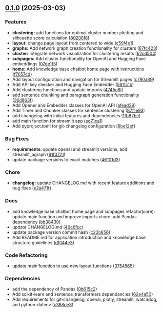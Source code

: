 <!-- insertion marker -->
<a name="0.1.0"></a>

## [0.1.0](https://github.com/DaoChaShao/py-st-knowledge-base/compare/80a9aff242459778774bdc9f2d10d85f51b99aee...0.1.0) (2025-03-03)

### Features

- **clustering:** add functions for optimal cluster number plotting and silhouette score calculation ([80200f8](https://github.com/DaoChaShao/py-st-knowledge-base/commit/80200f8e5cca0e0d5d4ccfd2c743ce87d060767f))
- **layout:** change page layout from centered to wide ([c59f4e1](https://github.com/DaoChaShao/py-st-knowledge-base/commit/c59f4e1a4184601502035d5f3236d1edb205fd30))
- **graphs:** Add network graph creation functionality for clusters ([87fc423](https://github.com/DaoChaShao/py-st-knowledge-base/commit/87fc4234a2773f2c9310fb80665330ee7877f4a2))
- **cluster:** Integrate network visualization for clustering results ([62cd504](https://github.com/DaoChaShao/py-st-knowledge-base/commit/62cd5048186cf403bc1471634b0f2a34c575beca))
- **subpages:** Add cluster functionality for OpenAI and Hugging Face embeddings ([07de1f5](https://github.com/DaoChaShao/py-st-knowledge-base/commit/07de1f556b14a5d889ca2e0be0b0d7bae12fe28a))
- **home:** Add knowledge base chatbot home page with instructions ([f7057cd](https://github.com/DaoChaShao/py-st-knowledge-base/commit/f7057cdcb443df2af202ec362515756d49401e03))
- Add layout configuration and navigation for Streamlit pages ([c790a89](https://github.com/DaoChaShao/py-st-knowledge-base/commit/c790a89ebc0743449dbbaaa374788a0b474a5e9b))
- Add API key checker and Hugging Face Embedder ([5611c1b](https://github.com/DaoChaShao/py-st-knowledge-base/commit/5611c1be8bf250ad6e76fec451a751b311f7029f))
- Add clustering functions and update imports ([4745c6f](https://github.com/DaoChaShao/py-st-knowledge-base/commit/4745c6f06d806ae3629caddab11de00d89b5e83f))
- add sentence chunking and paragraph generation functionality ([36d863f](https://github.com/DaoChaShao/py-st-knowledge-base/commit/36d863fb38d45aa4c20d2d1e38e8757b08aae711))
- Add Opener and Embedder classes for OpenAI API ([afead39](https://github.com/DaoChaShao/py-st-knowledge-base/commit/afead39013d367759f0067ed42e7b6e69cc3314a))
- Add Timer and Chunker classes for sentence clustering ([87f1e93](https://github.com/DaoChaShao/py-st-knowledge-base/commit/87f1e93eac9878f8044302b95e82e8de6b276c1f))
- add changelog with initial features and dependencies ([1fb67be](https://github.com/DaoChaShao/py-st-knowledge-base/commit/1fb67be00b987620f73f945e4320a16fc43e8c73))
- add main function for streamlit app ([ec71ca1](https://github.com/DaoChaShao/py-st-knowledge-base/commit/ec71ca14f32127bd391c0a6a0970912722b45ce4))
- Add pyproject.toml for git-changelog configuration ([8be12ef](https://github.com/DaoChaShao/py-st-knowledge-base/commit/8be12efcdae6ea8a11cd502e9ccd11473868e708))

### Bug Fixes

- **requirements:** update openai and streamlit versions, add streamlit_agraph ([81f3721](https://github.com/DaoChaShao/py-st-knowledge-base/commit/81f372135e70f10a11fce51658cc6e3d4a656449))
- update package versions to exact matches ([46101d3](https://github.com/DaoChaShao/py-st-knowledge-base/commit/46101d3bafc74cdd6ab5eef4b9b1e694b2351218))

### Chore

- **changelog:** update CHANGELOG.md with recent feature additions and bug fixes ([e2a471f](https://github.com/DaoChaShao/py-st-knowledge-base/commit/e2a471fa31323a07a8a930fb3da86a4278045b07))

### Docs

- add knowledge base chatbot home page and subpages refactor(core): update main function and improve imports chore: add Pandas dependency ([bb38430](https://github.com/DaoChaShao/py-st-knowledge-base/commit/bb3843068a933a1668a959c253199f8d6cea5ece))
- update CHANGELOG.md ([46c6fcc](https://github.com/DaoChaShao/py-st-knowledge-base/commit/46c6fccce870c11b57f72f38f7eda38a93877449))
- update package version commit hash ([c23b856](https://github.com/DaoChaShao/py-st-knowledge-base/commit/c23b8560a5b107d8c34ba8b9821819f867d38ca1))
- Add README.md for application introduction and knowledge base structure guidelines ([df044e3](https://github.com/DaoChaShao/py-st-knowledge-base/commit/df044e3ed12b7c74caf1a6f64f432e374a7fa08d))

### Code Refactoring

- update main function to use new layout functions ([3754565](https://github.com/DaoChaShao/py-st-knowledge-base/commit/3754565f0bb42efa0327e3dc13cb22118a83f513))

### Dependencies

- add the dependency of Pandas ([0b615c2](https://github.com/DaoChaShao/py-st-knowledge-base/commit/0b615c273d00fe3ffb233c65926f5f8eae2b609e))
- Add scikit-learn and sentence_transformers dependencies ([62e4a50](https://github.com/DaoChaShao/py-st-knowledge-base/commit/62e4a5008283aa21f8f2b91b2c224371372c4a4f))
- Add requirements for git-changelog, openai, plotly, streamlit, watchdog, and python-dotenv ([c386de3](https://github.com/DaoChaShao/py-st-knowledge-base/commit/c386de3dd342c0d9eaa610fd49c17203e1bb72a3))

